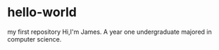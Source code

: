 # hello-world
my first repository
Hi,I'm James. A year one undergraduate majored in computer science.
